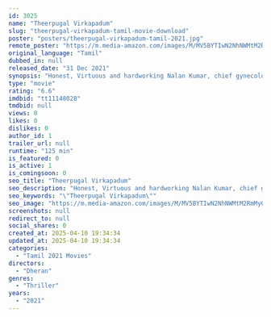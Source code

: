 ```yaml
---
id: 3025
name: "Theerpugal Virkapadum"
slug: "theerpugal-virkapadum-tamil-movie-download"
poster: "posters/theerpugal-virkapadum-tamil-2021.jpg"
remote_poster: "https://m.media-amazon.com/images/M/MV5BYTIwN2NhNWMtM2RmMy00OWVkLTg1YWMtYzJkZTA5YTQ5NDBjXkEyXkFqcGc@._V1_SX300.jpg"
original_language: "Tamil"
dubbed_in: null
released_date: "31 Dec 2021"
synopsis: "Honest, Virtuous and hardworking Nalan Kumar, chief gynecologist of Govt. hospital is shattered by the violence inflicted upon his dear one's. His pleas and appeals is mocked off by authority, but he has a plan in this medical thr..."
type: "movie"
rating: "6.6"
imdbid: "tt11148028"
tmdbid: null
views: 0
likes: 0
dislikes: 0
author_id: 1
trailer_url: null
runtime: "125 min"
is_featured: 0
is_active: 1
is_comingsoon: 0
seo_title: "Theerpugal Virkapadum"
seo_description: "Honest, Virtuous and hardworking Nalan Kumar, chief gynecologist of Govt. hospital is shattered by the violence inflicted upon his dear one's. His pleas and appeals is mocked off by authority, but he has a plan in this medical thr..."
seo_keywords: "\"Theerpugal Virkapadum\""
seo_image: "https://m.media-amazon.com/images/M/MV5BYTIwN2NhNWMtM2RmMy00OWVkLTg1YWMtYzJkZTA5YTQ5NDBjXkEyXkFqcGc@._V1_SX300.jpg"
screenshots: null
redirect_to: null
social_shares: 0
created_at: 2025-04-10 19:34:34
updated_at: 2025-04-10 19:34:34
categories:
  - "Tamil 2021 Movies"
directors:
  - "Dheran"
genres:
  - "Thriller"
years:
  - "2021"
---
```

